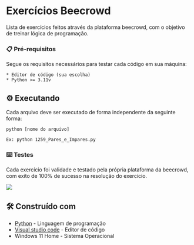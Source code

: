 # Exercícios Beecrowd

Lista de exercícios feitos através da plataforma beecrowd, com o objetivo de treinar lógica de programação.

### 📋 Pré-requisitos

Segue os requisitos necessários para testar cada código em sua máquina:

```
* Editor de código (sua escolha)
* Python >= 3.11v
```

## ⚙️ Executando

Cada arquivo deve ser executado de forma independente da seguinte forma:

```
python [nome do arquivo]

Ex: python 1259_Pares_e_Impares.py
```

### ⌨️ Testes

Cada exercício foi validade e testado pela própria plataforma da beecrowd, com exito de 100% de sucesso na resolução do exercício.

<img src="https://github.com/LucasSouzaG/exercise-beecrowd/assets/66741091/b8ec25b2-b8a7-4363-9e9d-8c1b2b17e491">

## 🛠️ Construído com

* [Python](https://www.python.org) - Linguagem de programação
* [Visual studio code](https://code.visualstudio.com) - Editor de código
* Windows 11 Home - Sistema Operacional